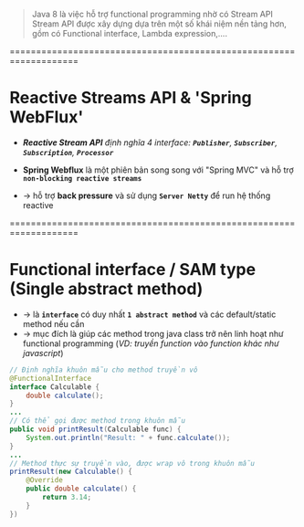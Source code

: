 > Java 8 là việc hỗ trợ functional programming nhờ có Stream API
> Stream API được xây dựng dựa trên một số khái niệm nền tảng hơn, gồm có Functional interface, Lambda expression,....

===================================================================
# Reactive Streams API & 'Spring WebFlux'

* _**Reactive Stream API** định nghĩa 4 interface: **`Publisher`**, **`Subscriber`**, **`Subscription`**, **`Processor`**_

* **Spring Webflux** là một phiên bản song song với "Spring MVC" và hỗ trợ **`non-blocking reactive streams`**
* -> hỗ trợ **back pressure** và sử dụng **`Server Netty`** để run hệ thống reactive

===================================================================
# Functional interface / SAM type (Single abstract method) 
* -> là **`interface`** có duy nhất **`1 abstract method`** và các default/static method nếu cần
* -> mục đích là giúp các method trong java class trở nên linh hoạt như functional programming (_VD: truyền function vào function khác như javascript_)

```java
// Định nghĩa khuôn mẫu cho method truyền vô
@FunctionalInterface
interface Calculable {
    double calculate();
}
...
// Có thể gọi được method trong khuôn mẫu
public void printResult(Calculable func) {
    System.out.println("Result: " + func.calculate());
}
...
// Method thực sự truyền vào, được wrap vô trong khuôn mẫu
printResult(new Calculable() {
    @Override
    public double calculate() {
        return 3.14;
    }
})

```